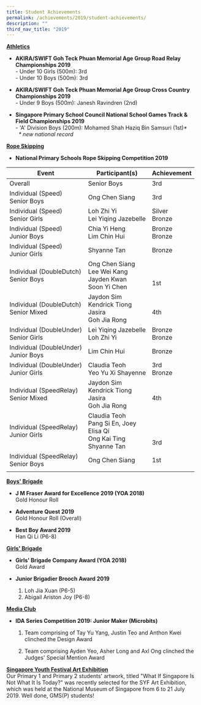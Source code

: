 ```yaml
---
title: Student Achievements
permalink: /achievements/2019/student-achievements/
description: ""
third_nav_title: "2019"
---
```

<u><strong>Athletics </strong></u>

*   **AKIRA/SWIFT Goh Teck Phuan Memorial Age Group Road Relay Championships 2019**  
    \- Under 10 Girls (500m): 3rd  
    \- Under 10 Boys (500m): 3rd  
      
*   **AKIRA/SWIFT Goh Teck Phuan Memorial Age Group Cross Country Championships 2019**  
    \- Under 9 Boys (500m): Janesh Ravindren (2nd)  
      
*   **Singapore Primary School Council National School Games Track & Field Championships 2019**  
    \- 'A' Division Boys (200m): Mohamed Shah Haziq Bin Samsuri (1st)\*  
      _\* new national record_

<u><strong>Rope Skipping</strong></u>

*   **National Primary Schools Rope Skipping Competition 2019**

| Event | Participant(s) | Achievement |
|---|---|---|
| Overall | Senior Boys | 3rd |
|  Individual (Speed)<br>Senior Boys |  Ong Chen Siang |  3rd |
|  Individual (Speed)<br>Senior Girls |  Loh Zhi Yi<br>Lei Yiqing Jazebelle |  Silver<br>Bronze |
|  Individual (Speed)<br>Junior Boys |  Chia Yi Heng<br>Lim Chin Hui | Bronze<br>Bronze |
|  Individual (Speed)<br>Junior Girls |  Shyanne Tan |  Bronze |
| Individual (DoubleDutch) <br>Senior Boys  |  Ong Chen Siang<br>Lee Wei Kang<br>Jayden Kwan<br>Soon Yi Chen |  <br><br>1st |
| Individual (DoubleDutch)<br>Senior Mixed | Jaydon Sim<br>Kendrick Tiong<br>Jasira<br>Goh Jia Rong | <br>4th |
|  Individual (DoubleUnder)<br>Senior Girls |  Lei Yiqing Jazebelle<br>Loh Zhi Yi |  Bronze<br> Bronze |
|  Individual (DoubleUnder)<br>Junior Boys |  Lim Chin Hui |  Bronze |
|  Individual (DoubleUnder)<br>Junior Girls |  Claudia Teoh<br>Yeo Yu Xi Shayenne |  3rd<br>Bronze |
|  Individual (SpeedRelay)<br>Senior Mixed |  Jaydon Sim<br>Kendrick Tiong<br>Jasira<br>Goh Jia Rong |  <br>4th |
|  Individual (SpeedRelay)<br>Junior Girls | Claudia Teoh<br>Pang Si En, Joey<br>Elisa Qi<br>Ong Kai Ting<br>Shyanne Tan  |  <br><br><br>3rd |
|  Individual (SpeedRelay)<br>Senior Boys |  Ong Chen Siang |  1st |
| | | 

<u><strong> Boys' Brigade </strong></u>
*   **J M Fraser Award for Excellence 2019 (YOA 2018)**   
    Gold Honour Roll  
      
*   **Adventure Quest 2019**  
    Gold Honour Roll (Overall)  
      
*   **Best Boy Award 2019**  
    Han Qi Li (P6-8)    

<u><Strong>Girls' Brigade </strong></u>  

*   **Girls' Brigade Company Award (YOA 2018)** <br>
    Gold Award  
          
*   **Junior Brigadier Brooch Award 2019**  
    1) Loh Jia Xuan (P6-5)  
    2) Abigail Ariston Joy (P6-8)

  
<u><strong>Media Club</strong></u>  

*   **IDA Series Competition 2019: Junior Maker (Microbits)**  
      
    1) Team comprising of Tay Yu Yang, Justin Teo and Anthon Kwei clinched the Design Award  
      
    2) Team comprising Ayden Yeo, Asher Long and Axl Ong clinched the Judges' Special Mention Award

  
<u><strong> Singapore Youth Festival Art Exhibition </strong></u> <br>
Our Primary 1 and Primary 2 students' artwork, titled "What If Singapore Is Not What It Is Today?" was recently selected for the SYF Art Exhibition, which was held at the National Museum of Singapore from 6 to 21 July 2019. Well done, GMS(P) students!